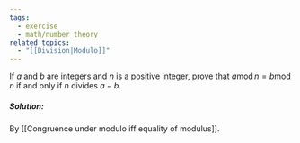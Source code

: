 ```yaml
---
tags:
  - exercise
  - math/number_theory
related topics:
  - "[[Division|Modulo]]"
---
```

If $a$ and $b$ are integers and $n$ is a positive integer, prove that $a \operatorname{mod} n = b \operatorname{mod} n$ if and only if $n$ divides $a − b$.
##### Solution:
By [[Congruence under modulo iff equality of modulus]].